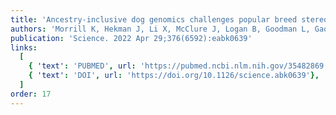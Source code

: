 ```yaml
---
title: 'Ancestry-inclusive dog genomics challenges popular breed stereotypes'
authors: 'Morrill K, Hekman J, Li X, McClure J, Logan B, Goodman L, Gao M, Dong Y, Alonso M, Carmichael E, Snyder-Mackler N, Alonso J, Noh HJ, Johnson J, Koltookian M, Lieu C, Megquier K, Swofford R, Turner-Maier J, White ME, Weng Z, Colubri A, Genereux DP, Lord KA, Karlsson EK'
publication: 'Science. 2022 Apr 29;376(6592):eabk0639'
links:
  [
    { 'text': 'PUBMED', url: 'https://pubmed.ncbi.nlm.nih.gov/35482869'},
    { 'text': 'DOI', url: 'https://doi.org/10.1126/science.abk0639'},
  ]
order: 17
---
```

